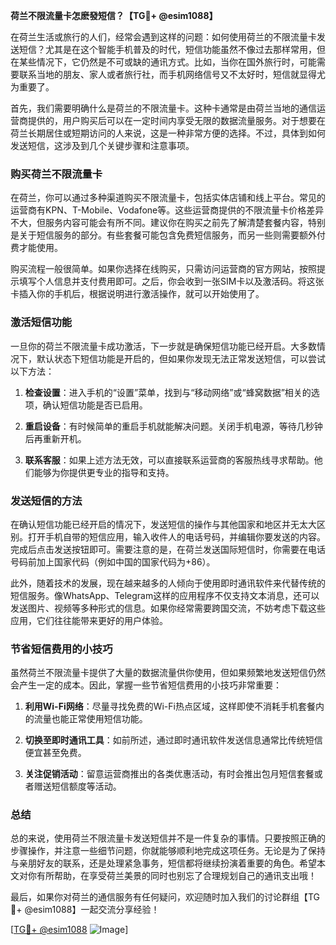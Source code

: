 **荷兰不限流量卡怎麽發短信？【TG💪+ @esim1088】**

在荷兰生活或旅行的人们，经常会遇到这样的问题：如何使用荷兰的不限流量卡发送短信？尤其是在这个智能手机普及的时代，短信功能虽然不像过去那样常用，但在某些情况下，它仍然是不可或缺的通讯方式。比如，当你在国外旅行时，可能需要联系当地的朋友、家人或者旅行社，而手机网络信号又不太好时，短信就显得尤为重要了。

首先，我们需要明确什么是荷兰的不限流量卡。这种卡通常是由荷兰当地的通信运营商提供的，用户购买后可以在一定时间内享受无限的数据流量服务。对于想要在荷兰长期居住或短期访问的人来说，这是一种非常方便的选择。不过，具体到如何发送短信，这涉及到几个关键步骤和注意事项。

### **购买荷兰不限流量卡**

在荷兰，你可以通过多种渠道购买不限流量卡，包括实体店铺和线上平台。常见的运营商有KPN、T-Mobile、Vodafone等。这些运营商提供的不限流量卡价格差异不大，但服务内容可能会有所不同。建议你在购买之前先了解清楚套餐内容，特别是关于短信服务的部分。有些套餐可能包含免费短信服务，而另一些则需要额外付费才能使用。

购买流程一般很简单。如果你选择在线购买，只需访问运营商的官方网站，按照提示填写个人信息并支付费用即可。之后，你会收到一张SIM卡以及激活码。将这张卡插入你的手机后，根据说明进行激活操作，就可以开始使用了。

### **激活短信功能**

一旦你的荷兰不限流量卡成功激活，下一步就是确保短信功能已经开启。大多数情况下，默认状态下短信功能是开启的，但如果你发现无法正常发送短信，可以尝试以下方法：

1. **检查设置**：进入手机的“设置”菜单，找到与“移动网络”或“蜂窝数据”相关的选项，确认短信功能是否已启用。
   
2. **重启设备**：有时候简单的重启手机就能解决问题。关闭手机电源，等待几秒钟后再重新开机。

3. **联系客服**：如果上述方法无效，可以直接联系运营商的客服热线寻求帮助。他们能够为你提供更专业的指导和支持。

### **发送短信的方法**

在确认短信功能已经开启的情况下，发送短信的操作与其他国家和地区并无太大区别。打开手机自带的短信应用，输入收件人的电话号码，并编辑你要发送的内容。完成后点击发送按钮即可。需要注意的是，在荷兰发送国际短信时，你需要在电话号码前加上国家代码（例如中国的国家代码为+86）。

此外，随着技术的发展，现在越来越多的人倾向于使用即时通讯软件来代替传统的短信服务。像WhatsApp、Telegram这样的应用程序不仅支持文本消息，还可以发送图片、视频等多种形式的信息。如果你经常需要跨国交流，不妨考虑下载这些应用，它们往往能带来更好的用户体验。

### **节省短信费用的小技巧**

虽然荷兰不限流量卡提供了大量的数据流量供你使用，但如果频繁地发送短信仍然会产生一定的成本。因此，掌握一些节省短信费用的小技巧非常重要：

1. **利用Wi-Fi网络**：尽量寻找免费的Wi-Fi热点区域，这样即使不消耗手机套餐内的流量也能正常使用短信功能。

2. **切换至即时通讯工具**：如前所述，通过即时通讯软件发送信息通常比传统短信便宜甚至免费。

3. **关注促销活动**：留意运营商推出的各类优惠活动，有时会推出包月短信套餐或者赠送短信额度等活动。

### **总结**

总的来说，使用荷兰不限流量卡发送短信并不是一件复杂的事情。只要按照正确的步骤操作，并注意一些细节问题，你就能够顺利地完成这项任务。无论是为了保持与亲朋好友的联系，还是处理紧急事务，短信都将继续扮演着重要的角色。希望本文对你有所帮助，在享受荷兰美景的同时也别忘了合理规划自己的通讯支出哦！

最后，如果你对荷兰的通信服务有任何疑问，欢迎随时加入我们的讨论群组【TG💪+ @esim1088】一起交流分享经验！ 

[[TG💪+ @esim1088](https://t.me/s/esim1088) ![Image](https://i.postimg.cc/4NQfJmqS/Snipaste-2025-05-13-00-14-12.png)]